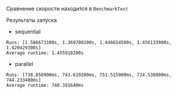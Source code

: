 Сравнение скорости находится в `BenchmarkTest`

Результаты запуска

- sequential
```
Runs: [1.586673100s, 1.369700200s, 1.446654500s, 1.456133900s, 1.420429300s]
Average runtime: 1.455918200s
```

- parallel
```
Runs: [738.050900ms, 743.619200ms, 751.515900ms, 724.538800ms, 744.233400ms]
Average runtime: 740.391640ms
```
